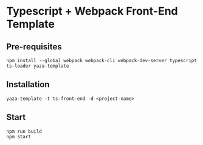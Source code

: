 # Typescript + Webpack Front-End Template

## Pre-requisites
```
npm install --global webpack webpack-cli webpack-dev-server typescript ts-loader yaza-template
```

## Installation
```
yaza-template -t ts-front-end -d <project-name>
```

## Start
```
npm run build
npm start
```
